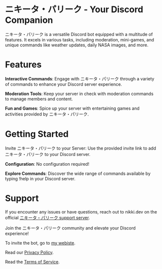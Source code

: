 # ニキータ・パリーク - Your Discord Companion

ニキータ・パリーク is a versatile Discord bot equipped with a multitude of features. It excels in various tasks, including moderation, mini-games, and unique commands like weather updates, daily NASA images, and more.

# Features

**Interactive Commands**: Engage with ニキータ・パリーク through a variety of commands to enhance your Discord server experience.

**Moderation Tools**: Keep your server in check with moderation commands to manage members and content.

**Fun and Games**: Spice up your server with entertaining games and activities provided by ニキータ・パリーク.

# Getting Started

Invite ニキータ・パリーク to your Server: Use the provided invite link to add ニキータ・パリーク to your Discord server.

**Configuration**: No configuration required! 

**Explore Commands**: Discover the wide range of commands available by typing !help in your Discord server.

# Support

If you encounter any issues or have questions, reach out to nikki.dev on the official [ニキータ・パリーク support server](https://discord.gg/Xyk2TjeAMJ).

Join the ニキータ・パリーク community and elevate your Discord experience!

To invite the bot, go to [my webiste](https://nikibot.in/).

Read our [Privacy Policy](https://nikibot.in/privacy-policy).

Read the [Terms of Service](https://nikibot.in/terms-of-service).